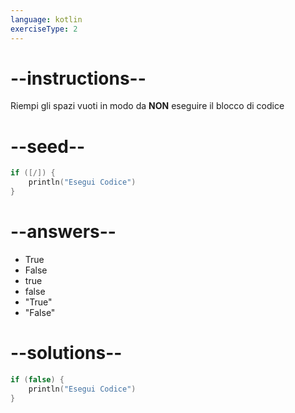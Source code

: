 ```yaml
---
language: kotlin
exerciseType: 2
---
```


# --instructions--

Riempi gli spazi vuoti in modo da **NON** eseguire il blocco di codice

# --seed--

```kotlin
if ([/]) {
    println("Esegui Codice")
}
```

# --answers--

- True
- False
- true
- false
- "True"
- "False"

# --solutions--

```kotlin
if (false) {
    println("Esegui Codice")
}
```
